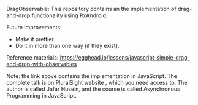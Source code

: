 DragObservable:
This repository contains an the implementation of drag-and-drop functionality
using RxAndroid.

Future Improvements:
- Make it prettier.
- Do it in more than one way (if they exist).

Reference materials:
https://egghead.io/lessons/javascript-simple-drag-and-drop-with-observables

Note: the link above contains the implementation in JavaScript.
The complete talk is on PluralSight website , which you need access to.
The author is called Jafar Husein, and the course is called Asynchronous Programming in JavaScript.

